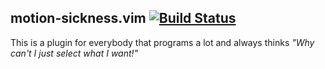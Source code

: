 ## motion-sickness.vim [![Build Status](https://travis-ci.org/hgiesel/vim-motion-sickness.svg?branch=master)](https://travis-ci.org/hgiesel/vim-motion-sickness)

This is a plugin for everybody that programs a lot and always thinks *"Why can't I just select what I want!"*


